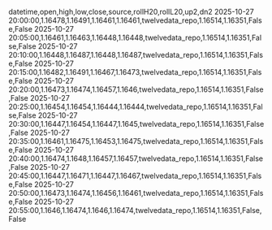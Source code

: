 datetime,open,high,low,close,source,rollH20,rollL20,up2,dn2
2025-10-27 20:00:00,1.16478,1.16491,1.16461,1.16461,twelvedata_repo,1.16514,1.16351,False,False
2025-10-27 20:05:00,1.16461,1.16463,1.16448,1.16448,twelvedata_repo,1.16514,1.16351,False,False
2025-10-27 20:10:00,1.16448,1.16487,1.16448,1.16487,twelvedata_repo,1.16514,1.16351,False,False
2025-10-27 20:15:00,1.16482,1.16491,1.16467,1.16473,twelvedata_repo,1.16514,1.16351,False,False
2025-10-27 20:20:00,1.16473,1.16474,1.16457,1.1646,twelvedata_repo,1.16514,1.16351,False,False
2025-10-27 20:25:00,1.16454,1.16454,1.16444,1.16444,twelvedata_repo,1.16514,1.16351,False,False
2025-10-27 20:30:00,1.16447,1.16454,1.16447,1.1645,twelvedata_repo,1.16514,1.16351,False,False
2025-10-27 20:35:00,1.16461,1.16475,1.16453,1.16475,twelvedata_repo,1.16514,1.16351,False,False
2025-10-27 20:40:00,1.16474,1.1648,1.16457,1.16457,twelvedata_repo,1.16514,1.16351,False,False
2025-10-27 20:45:00,1.16447,1.16471,1.16447,1.16467,twelvedata_repo,1.16514,1.16351,False,False
2025-10-27 20:50:00,1.16473,1.16474,1.16456,1.16461,twelvedata_repo,1.16514,1.16351,False,False
2025-10-27 20:55:00,1.1646,1.16474,1.1646,1.16474,twelvedata_repo,1.16514,1.16351,False,False

